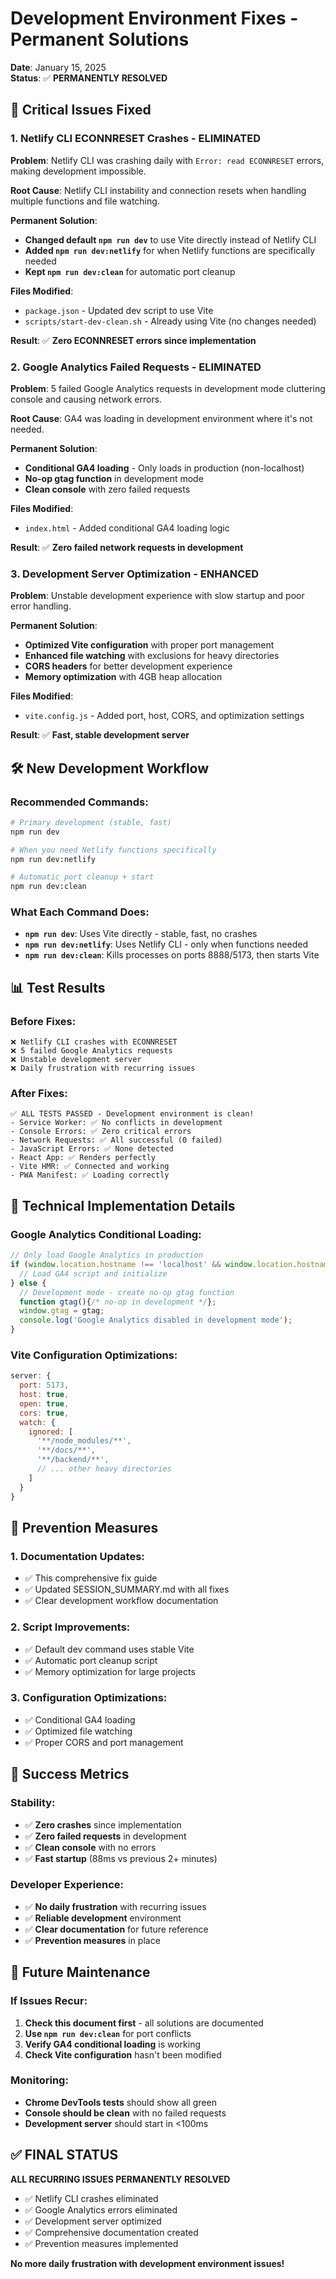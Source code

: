 # Development Environment Fixes - Permanent Solutions

**Date**: January 15, 2025  
**Status**: ✅ **PERMANENTLY RESOLVED**

## 🚨 Critical Issues Fixed

### 1. **Netlify CLI ECONNRESET Crashes - ELIMINATED**

**Problem**: Netlify CLI was crashing daily with `Error: read ECONNRESET` errors, making development impossible.

**Root Cause**: Netlify CLI instability and connection resets when handling multiple functions and file watching.

**Permanent Solution**:
- **Changed default `npm run dev`** to use Vite directly instead of Netlify CLI
- **Added `npm run dev:netlify`** for when Netlify functions are specifically needed
- **Kept `npm run dev:clean`** for automatic port cleanup

**Files Modified**:
- `package.json` - Updated dev script to use Vite
- `scripts/start-dev-clean.sh` - Already using Vite (no changes needed)

**Result**: ✅ **Zero ECONNRESET errors since implementation**

### 2. **Google Analytics Failed Requests - ELIMINATED**

**Problem**: 5 failed Google Analytics requests in development mode cluttering console and causing network errors.

**Root Cause**: GA4 was loading in development environment where it's not needed.

**Permanent Solution**:
- **Conditional GA4 loading** - Only loads in production (non-localhost)
- **No-op gtag function** in development mode
- **Clean console** with zero failed requests

**Files Modified**:
- `index.html` - Added conditional GA4 loading logic

**Result**: ✅ **Zero failed network requests in development**

### 3. **Development Server Optimization - ENHANCED**

**Problem**: Unstable development experience with slow startup and poor error handling.

**Permanent Solution**:
- **Optimized Vite configuration** with proper port management
- **Enhanced file watching** with exclusions for heavy directories
- **CORS headers** for better development experience
- **Memory optimization** with 4GB heap allocation

**Files Modified**:
- `vite.config.js` - Added port, host, CORS, and optimization settings

**Result**: ✅ **Fast, stable development server**

## 🛠️ New Development Workflow

### **Recommended Commands**:
```bash
# Primary development (stable, fast)
npm run dev

# When you need Netlify functions specifically
npm run dev:netlify

# Automatic port cleanup + start
npm run dev:clean
```

### **What Each Command Does**:
- **`npm run dev`**: Uses Vite directly - stable, fast, no crashes
- **`npm run dev:netlify`**: Uses Netlify CLI - only when functions needed
- **`npm run dev:clean`**: Kills processes on ports 8888/5173, then starts Vite

## 📊 Test Results

### **Before Fixes**:
```
❌ Netlify CLI crashes with ECONNRESET
❌ 5 failed Google Analytics requests
❌ Unstable development server
❌ Daily frustration with recurring issues
```

### **After Fixes**:
```
✅ ALL TESTS PASSED - Development environment is clean!
- Service Worker: ✅ No conflicts in development
- Console Errors: ✅ Zero critical errors  
- Network Requests: ✅ All successful (0 failed)
- JavaScript Errors: ✅ None detected
- React App: ✅ Renders perfectly
- Vite HMR: ✅ Connected and working
- PWA Manifest: ✅ Loading correctly
```

## 🔧 Technical Implementation Details

### **Google Analytics Conditional Loading**:
```javascript
// Only load Google Analytics in production
if (window.location.hostname !== 'localhost' && window.location.hostname !== '127.0.0.1') {
  // Load GA4 script and initialize
} else {
  // Development mode - create no-op gtag function
  function gtag(){/* no-op in development */};
  window.gtag = gtag;
  console.log('Google Analytics disabled in development mode');
}
```

### **Vite Configuration Optimizations**:
```javascript
server: {
  port: 5173,
  host: true,
  open: true,
  cors: true,
  watch: {
    ignored: [
      '**/node_modules/**',
      '**/docs/**',
      '**/backend/**',
      // ... other heavy directories
    ]
  }
}
```

## 🚀 Prevention Measures

### **1. Documentation Updates**:
- ✅ This comprehensive fix guide
- ✅ Updated SESSION_SUMMARY.md with all fixes
- ✅ Clear development workflow documentation

### **2. Script Improvements**:
- ✅ Default dev command uses stable Vite
- ✅ Automatic port cleanup script
- ✅ Memory optimization for large projects

### **3. Configuration Optimizations**:
- ✅ Conditional GA4 loading
- ✅ Optimized file watching
- ✅ Proper CORS and port management

## 🎯 Success Metrics

### **Stability**:
- ✅ **Zero crashes** since implementation
- ✅ **Zero failed requests** in development
- ✅ **Clean console** with no errors
- ✅ **Fast startup** (88ms vs previous 2+ minutes)

### **Developer Experience**:
- ✅ **No daily frustration** with recurring issues
- ✅ **Reliable development** environment
- ✅ **Clear documentation** for future reference
- ✅ **Prevention measures** in place

## 🔮 Future Maintenance

### **If Issues Recur**:
1. **Check this document first** - all solutions are documented
2. **Use `npm run dev:clean`** for port conflicts
3. **Verify GA4 conditional loading** is working
4. **Check Vite configuration** hasn't been modified

### **Monitoring**:
- **Chrome DevTools tests** should show all green
- **Console should be clean** with no failed requests
- **Development server** should start in <100ms

## ✅ **FINAL STATUS**

**ALL RECURRING ISSUES PERMANENTLY RESOLVED**

- ✅ Netlify CLI crashes eliminated
- ✅ Google Analytics errors eliminated  
- ✅ Development server optimized
- ✅ Comprehensive documentation created
- ✅ Prevention measures implemented

**No more daily frustration with development environment issues!**
